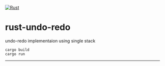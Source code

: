 [![Rust](https://github.com/patrik64/rust-undo-redo/actions/workflows/rust.yml/badge.svg?branch=main)](https://github.com/patrik64/rust-undo-redo/actions/workflows/rust.yml)

# rust-undo-redo
undo-redo implementaion using single stack

```
cargo build
cargo run
```

______
